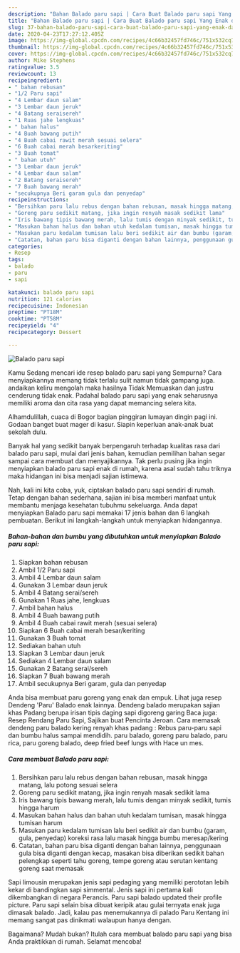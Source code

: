 ```yaml
---
description: "Bahan Balado paru sapi | Cara Buat Balado paru sapi Yang Enak dan Simpel"
title: "Bahan Balado paru sapi | Cara Buat Balado paru sapi Yang Enak dan Simpel"
slug: 37-bahan-balado-paru-sapi-cara-buat-balado-paru-sapi-yang-enak-dan-simpel
date: 2020-04-23T17:27:12.405Z
image: https://img-global.cpcdn.com/recipes/4c66b32457fd746c/751x532cq70/balado-paru-sapi-foto-resep-utama.jpg
thumbnail: https://img-global.cpcdn.com/recipes/4c66b32457fd746c/751x532cq70/balado-paru-sapi-foto-resep-utama.jpg
cover: https://img-global.cpcdn.com/recipes/4c66b32457fd746c/751x532cq70/balado-paru-sapi-foto-resep-utama.jpg
author: Mike Stephens
ratingvalue: 3.5
reviewcount: 13
recipeingredient:
- " bahan rebusan"
- "1/2 Paru sapi"
- "4 Lembar daun salam"
- "3 Lembar daun jeruk"
- "4 Batang seraisereh"
- "1 Ruas jahe lengkuas"
- " bahan halus"
- "4 Buah bawang putih"
- "4 Buah cabai rawit merah sesuai selera"
- "6 Buah cabai merah besarkeriting"
- "3 Buah tomat"
- " bahan utuh"
- "3 Lembar daun jeruk"
- "4 Lembar daun salam"
- "2 Batang seraisereh"
- "7 Buah bawang merah"
- "secukupnya Beri garam gula dan penyedap"
recipeinstructions:
- "Bersihkan paru lalu rebus dengan bahan rebusan, masak hingga matang, lalu potong sesuai selera"
- "Goreng paru sedikit matang, jika ingin renyah masak sedikit lama"
- "Iris bawang tipis bawang merah, lalu tumis dengan minyak sedikit, tumis hingga harum"
- "Masukan bahan halus dan bahan utuh kedalam tumisan, masak hingga tumisan harum"
- "Masukan paru kedalam tumisan lalu beri sedikit air dan bumbu (garam, gula, penyedap) koreksi rasa lalu masak hingga bumbu meresap/kering"
- "Catatan, bahan paru bisa diganti dengan bahan lainnya, penggunaan gula bisa diganti dengan kecap, masakan bisa diberikan sedikit bahan pelengkap seperti tahu goreng, tempe goreng atau serutan kentang goreng saat memasak"
categories:
- Resep
tags:
- balado
- paru
- sapi

katakunci: balado paru sapi 
nutrition: 121 calories
recipecuisine: Indonesian
preptime: "PT18M"
cooktime: "PT58M"
recipeyield: "4"
recipecategory: Dessert

---
```



![Balado paru sapi](https://img-global.cpcdn.com/recipes/4c66b32457fd746c/751x532cq70/balado-paru-sapi-foto-resep-utama.jpg)

Kamu Sedang mencari ide resep balado paru sapi yang Sempurna? Cara menyiapkannya memang tidak terlalu sulit namun tidak gampang juga. andaikan keliru mengolah maka hasilnya Tidak Memuaskan dan justru cenderung tidak enak. Padahal balado paru sapi yang enak seharusnya memiliki aroma dan cita rasa yang dapat memancing selera kita.

Alhamdulillah, cuaca di Bogor bagian pinggiran lumayan dingin pagi ini. Godaan banget buat mager di kasur. Siapin keperluan anak-anak buat sekolah dulu.

Banyak hal yang sedikit banyak berpengaruh terhadap kualitas rasa dari balado paru sapi, mulai dari jenis bahan, kemudian pemilihan bahan segar sampai cara membuat dan menyajikannya. Tak perlu pusing jika ingin menyiapkan balado paru sapi enak di rumah, karena asal sudah tahu triknya maka hidangan ini bisa menjadi sajian istimewa.


Nah, kali ini kita coba, yuk, ciptakan balado paru sapi sendiri di rumah. Tetap dengan bahan sederhana, sajian ini bisa memberi manfaat untuk membantu menjaga kesehatan tubuhmu sekeluarga. Anda dapat menyiapkan Balado paru sapi memakai 17 jenis bahan dan 6 langkah pembuatan. Berikut ini langkah-langkah untuk menyiapkan hidangannya.

<!--inarticleads1-->

##### Bahan-bahan dan bumbu yang dibutuhkan untuk menyiapkan Balado paru sapi:

1. Siapkan  bahan rebusan
1. Ambil 1/2 Paru sapi
1. Ambil 4 Lembar daun salam
1. Gunakan 3 Lembar daun jeruk
1. Ambil 4 Batang serai/sereh
1. Gunakan 1 Ruas jahe, lengkuas
1. Ambil  bahan halus
1. Ambil 4 Buah bawang putih
1. Ambil 4 Buah cabai rawit merah (sesuai selera)
1. Siapkan 6 Buah cabai merah besar/keriting
1. Gunakan 3 Buah tomat
1. Sediakan  bahan utuh
1. Siapkan 3 Lembar daun jeruk
1. Sediakan 4 Lembar daun salam
1. Gunakan 2 Batang serai/sereh
1. Siapkan 7 Buah bawang merah
1. Ambil secukupnya Beri garam, gula dan penyedap


Anda bisa membuat paru goreng yang enak dan empuk. Lihat juga resep Dendeng &#39;Paru&#39; Balado enak lainnya. Dendeng balado merupakan sajian khas Padang berupa irisan tipis daging sapi digoreng garing Baca juga: Resep Rendang Paru Sapi, Sajikan buat Pencinta Jeroan. Cara memasak dendeng paru balado kering renyah khas padang : Rebus paru-paru sapi dan bumbu halus sampai mendidih. paru balado, goreng paru balado, paru rica, paru goreng balado, deep fried beef lungs with Hace un mes. 

<!--inarticleads2-->

##### Cara membuat Balado paru sapi:

1. Bersihkan paru lalu rebus dengan bahan rebusan, masak hingga matang, lalu potong sesuai selera
1. Goreng paru sedikit matang, jika ingin renyah masak sedikit lama
1. Iris bawang tipis bawang merah, lalu tumis dengan minyak sedikit, tumis hingga harum
1. Masukan bahan halus dan bahan utuh kedalam tumisan, masak hingga tumisan harum
1. Masukan paru kedalam tumisan lalu beri sedikit air dan bumbu (garam, gula, penyedap) koreksi rasa lalu masak hingga bumbu meresap/kering
1. Catatan, bahan paru bisa diganti dengan bahan lainnya, penggunaan gula bisa diganti dengan kecap, masakan bisa diberikan sedikit bahan pelengkap seperti tahu goreng, tempe goreng atau serutan kentang goreng saat memasak


Sapi limousin merupakan jenis sapi pedaging yang memiliki perototan lebih kekar di bandingkan sapi simmental. Jenis sapi ini pertama kali dikembangkan di negara Perancis. Paru sapi balado updated their profile picture. Paru sapi selain bisa dibuat keripik atau gulai ternyata enak juga dimasak balado. Jadi, kalau pas menemukannya di palado Paru Kentang ini memang sangat pas dinikmati walaupun hanya dengan. 

Bagaimana? Mudah bukan? Itulah cara membuat balado paru sapi yang bisa Anda praktikkan di rumah. Selamat mencoba!
